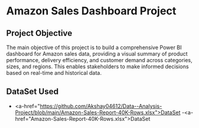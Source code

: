 # Amazon Sales Dashboard Project 

## Project Objective
The main objective of this project is to build a comprehensive Power BI dashboard for Amazon sales data, providing a visual summary of product performance, delivery efficiency, and customer demand across categories, sizes, and regions. This enables stakeholders to make informed decisions based on real-time and historical data.

## DataSet Used
- <a-href="https://github.com/Akshay04612/Data--Analysis-Project/blob/main/Amazon-Sales-Report-40K-Rows.xlsx">DataSet</a>
-<a-href="Amazon-Sales-Report-40K-Rows.xlsx">DataSet</a>
